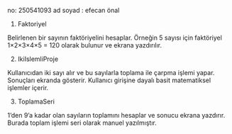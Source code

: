 no: 250541093
ad soyad : efecan önal

1. Faktoriyel

Belirlenen bir sayının faktöriyelini hesaplar.
Örneğin 5 sayısı için faktöriyel 1×2×3×4×5 = 120 olarak bulunur ve ekrana yazdırılır.

2. IkiIslemliProje

Kullanıcıdan iki sayı alır ve bu sayılarla toplama ile çarpma işlemi yapar.
Sonuçları ekranda gösterir.
Kullanıcı girişine dayalı basit matematiksel işlemler içerir.

3. ToplamaSeri

1’den 9’a kadar olan sayıların toplamını hesaplar ve sonucu ekrana yazdırır.
Burada toplam işlemi seri olarak manuel yazılmıştır.
